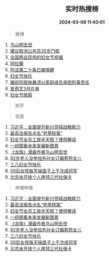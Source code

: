 <div align="center"><h2>实时热搜榜</h2><h4>2024-03-08 11:43:01</h4></div>

> 微博  

1. [鸟山明去世](https://s.weibo.com/weibo?q=%23%E9%B8%9F%E5%B1%B1%E6%98%8E%E5%8E%BB%E4%B8%96%23&t=31&band_rank=1&Refer=top)<br />
2. [建议取消公务员35岁门槛](https://s.weibo.com/weibo?q=%23%E5%BB%BA%E8%AE%AE%E5%8F%96%E6%B6%88%E5%85%AC%E5%8A%A1%E5%91%9835%E5%B2%81%E9%97%A8%E6%A7%9B%23&t=31&band_rank=2&Refer=top)<br />
3. [全国两会现场的妇女节祝福](https://s.weibo.com/weibo?q=%23%E5%85%A8%E5%9B%BD%E4%B8%A4%E4%BC%9A%E7%8E%B0%E5%9C%BA%E7%9A%84%E5%A6%87%E5%A5%B3%E8%8A%82%E7%A5%9D%E7%A6%8F%23&t=31&band_rank=3&Refer=top)<br />
4. [阿拉蕾](https://s.weibo.com/weibo?q=%E9%98%BF%E6%8B%89%E8%95%BE&t=31&band_rank=4&Refer=top)<br />
5. [刑法第二十条已被唤醒](https://s.weibo.com/weibo?q=%23%E5%88%91%E6%B3%95%E7%AC%AC%E4%BA%8C%E5%8D%81%E6%9D%A1%E5%B7%B2%E8%A2%AB%E5%94%A4%E9%86%92%23&t=31&band_rank=5&Refer=top)<br />
6. [妇女节快乐](https://s.weibo.com/weibo?q=%23%E5%A6%87%E5%A5%B3%E8%8A%82%E5%BF%AB%E4%B9%90%23&t=31&band_rank=6&Refer=top)<br />
7. [婚前同居施暴须以家庭成员承担刑事责任](https://s.weibo.com/weibo?q=%23%E5%A9%9A%E5%89%8D%E5%90%8C%E5%B1%85%E6%96%BD%E6%9A%B4%E9%A1%BB%E4%BB%A5%E5%AE%B6%E5%BA%AD%E6%88%90%E5%91%98%E6%89%BF%E6%8B%85%E5%88%91%E4%BA%8B%E8%B4%A3%E4%BB%BB%23&t=31&band_rank=7&Refer=top)<br />
8. [爱奇艺3月片单](https://s.weibo.com/weibo?q=%23%E7%88%B1%E5%A5%87%E8%89%BA3%E6%9C%88%E7%89%87%E5%8D%95%23&t=31&band_rank=8&Refer=top)<br />
9. [妇女节放假](https://s.weibo.com/weibo?q=%E5%A6%87%E5%A5%B3%E8%8A%82%E6%94%BE%E5%81%87&t=31&band_rank=9&Refer=top)<br />

> 知乎  


> 百度  

1. [习近平：全面提升新兴领域战略能力](https://www.baidu.com/s?wd=%E4%B9%A0%E8%BF%91%E5%B9%B3%EF%BC%9A%E5%85%A8%E9%9D%A2%E6%8F%90%E5%8D%87%E6%96%B0%E5%85%B4%E9%A2%86%E5%9F%9F%E6%88%98%E7%95%A5%E8%83%BD%E5%8A%9B&sa=fyb_news&rsv_dl=fyb_news)<br />
2. [最高法报告点名“劳荣枝案”](https://www.baidu.com/s?wd=%E6%9C%80%E9%AB%98%E6%B3%95%E6%8A%A5%E5%91%8A%E7%82%B9%E5%90%8D%E2%80%9C%E5%8A%B3%E8%8D%A3%E6%9E%9D%E6%A1%88%E2%80%9D&sa=fyb_news&rsv_dl=fyb_news)<br />
3. [妇女节女员工放半天假？律师解读](https://www.baidu.com/s?wd=%E5%A6%87%E5%A5%B3%E8%8A%82%E5%A5%B3%E5%91%98%E5%B7%A5%E6%94%BE%E5%8D%8A%E5%A4%A9%E5%81%87%EF%BC%9F%E5%BE%8B%E5%B8%88%E8%A7%A3%E8%AF%BB&sa=fyb_news&rsv_dl=fyb_news)<br />
4. [一组图看未来发展新图景](https://www.baidu.com/s?wd=%E4%B8%80%E7%BB%84%E5%9B%BE%E7%9C%8B%E6%9C%AA%E6%9D%A5%E5%8F%91%E5%B1%95%E6%96%B0%E5%9B%BE%E6%99%AF&sa=fyb_news&rsv_dl=fyb_news)<br />
5. [《龙珠》漫画作者鸟山明去世](https://www.baidu.com/s?wd=%E3%80%8A%E9%BE%99%E7%8F%A0%E3%80%8B%E6%BC%AB%E7%94%BB%E4%BD%9C%E8%80%85%E9%B8%9F%E5%B1%B1%E6%98%8E%E5%8E%BB%E4%B8%96&sa=fyb_news&rsv_dl=fyb_news)<br />
6. [92岁老人没参加外孙女订婚惹怒女儿](https://www.baidu.com/s?wd=92%E5%B2%81%E8%80%81%E4%BA%BA%E6%B2%A1%E5%8F%82%E5%8A%A0%E5%A4%96%E5%AD%99%E5%A5%B3%E8%AE%A2%E5%A9%9A%E6%83%B9%E6%80%92%E5%A5%B3%E5%84%BF&sa=fyb_news&rsv_dl=fyb_news)<br />
7. [三八妇女节快乐](https://www.baidu.com/s?wd=%E5%A6%87%E5%A5%B3%E8%8A%82%E5%BF%AB%E4%B9%90&sa=fyb_news&rsv_dl=fyb_news)<br />
8. [00后女孩每天端盘子上千次成冠军](https://www.baidu.com/s?wd=00%E5%90%8E%E5%A5%B3%E5%AD%A9%E6%AF%8F%E5%A4%A9%E7%AB%AF%E7%9B%98%E5%AD%90%E4%B8%8A%E5%8D%83%E6%AC%A1%E6%88%90%E5%86%A0%E5%86%9B&sa=fyb_news&rsv_dl=fyb_news)<br />
9. [北京未开放个人申领三代社保卡](https://www.baidu.com/s?wd=%E5%8C%97%E4%BA%AC%E6%9C%AA%E5%BC%80%E6%94%BE%E4%B8%AA%E4%BA%BA%E7%94%B3%E9%A2%86%E4%B8%89%E4%BB%A3%E7%A4%BE%E4%BF%9D%E5%8D%A1&sa=fyb_news&rsv_dl=fyb_news)<br />

> 哔哩哔哩  

1. [习近平：全面提升新兴领域战略能力](https://www.baidu.com/s?wd=%E4%B9%A0%E8%BF%91%E5%B9%B3%EF%BC%9A%E5%85%A8%E9%9D%A2%E6%8F%90%E5%8D%87%E6%96%B0%E5%85%B4%E9%A2%86%E5%9F%9F%E6%88%98%E7%95%A5%E8%83%BD%E5%8A%9B&sa=fyb_news&rsv_dl=fyb_news)<br />
2. [最高法报告点名“劳荣枝案”](https://www.baidu.com/s?wd=%E6%9C%80%E9%AB%98%E6%B3%95%E6%8A%A5%E5%91%8A%E7%82%B9%E5%90%8D%E2%80%9C%E5%8A%B3%E8%8D%A3%E6%9E%9D%E6%A1%88%E2%80%9D&sa=fyb_news&rsv_dl=fyb_news)<br />
3. [妇女节女员工放半天假？律师解读](https://www.baidu.com/s?wd=%E5%A6%87%E5%A5%B3%E8%8A%82%E5%A5%B3%E5%91%98%E5%B7%A5%E6%94%BE%E5%8D%8A%E5%A4%A9%E5%81%87%EF%BC%9F%E5%BE%8B%E5%B8%88%E8%A7%A3%E8%AF%BB&sa=fyb_news&rsv_dl=fyb_news)<br />
4. [一组图看未来发展新图景](https://www.baidu.com/s?wd=%E4%B8%80%E7%BB%84%E5%9B%BE%E7%9C%8B%E6%9C%AA%E6%9D%A5%E5%8F%91%E5%B1%95%E6%96%B0%E5%9B%BE%E6%99%AF&sa=fyb_news&rsv_dl=fyb_news)<br />
5. [《龙珠》漫画作者鸟山明去世](https://www.baidu.com/s?wd=%E3%80%8A%E9%BE%99%E7%8F%A0%E3%80%8B%E6%BC%AB%E7%94%BB%E4%BD%9C%E8%80%85%E9%B8%9F%E5%B1%B1%E6%98%8E%E5%8E%BB%E4%B8%96&sa=fyb_news&rsv_dl=fyb_news)<br />
6. [92岁老人没参加外孙女订婚惹怒女儿](https://www.baidu.com/s?wd=92%E5%B2%81%E8%80%81%E4%BA%BA%E6%B2%A1%E5%8F%82%E5%8A%A0%E5%A4%96%E5%AD%99%E5%A5%B3%E8%AE%A2%E5%A9%9A%E6%83%B9%E6%80%92%E5%A5%B3%E5%84%BF&sa=fyb_news&rsv_dl=fyb_news)<br />
7. [三八妇女节快乐](https://www.baidu.com/s?wd=%E5%A6%87%E5%A5%B3%E8%8A%82%E5%BF%AB%E4%B9%90&sa=fyb_news&rsv_dl=fyb_news)<br />
8. [00后女孩每天端盘子上千次成冠军](https://www.baidu.com/s?wd=00%E5%90%8E%E5%A5%B3%E5%AD%A9%E6%AF%8F%E5%A4%A9%E7%AB%AF%E7%9B%98%E5%AD%90%E4%B8%8A%E5%8D%83%E6%AC%A1%E6%88%90%E5%86%A0%E5%86%9B&sa=fyb_news&rsv_dl=fyb_news)<br />
9. [北京未开放个人申领三代社保卡](https://www.baidu.com/s?wd=%E5%8C%97%E4%BA%AC%E6%9C%AA%E5%BC%80%E6%94%BE%E4%B8%AA%E4%BA%BA%E7%94%B3%E9%A2%86%E4%B8%89%E4%BB%A3%E7%A4%BE%E4%BF%9D%E5%8D%A1&sa=fyb_news&rsv_dl=fyb_news)<br />
